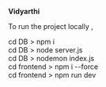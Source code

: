 **Vidyarthi**

To run the project locally ,

cd DB > npm i <br>
cd DB > node server.js <br>
cd DB > nodemon index.js <br>
cd frontend > npm i --force <br>
cd frontend > npm run dev <br>
